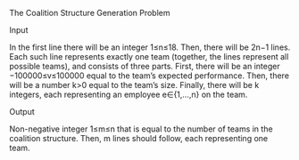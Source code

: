 The Coalition Structure Generation Problem

Input

In the first line there will be an integer 1≤n≤18. Then, there will be 2n−1 lines. Each such line represents exactly one team (together, the lines represent all possible teams), and consists of three parts. First, there will be an integer −100000≤v≤100000 equal to the team’s expected performance. Then, there will be a number k>0 equal to the team’s size. Finally, there will be k integers, each representing an employee e∈{1,…,n} on the team.

Output

Non-negative integer 1≤m≤n that is equal to the number of teams in the coalition structure. Then, m lines should follow, each representing one team.
